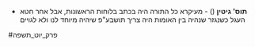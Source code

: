 * **תוס' גיטין** () - מעיקרא כל התורה היה בכתב בלוחות הראשונות, אבל אחר חטא העגל כשנגזר שנהיה בין האומות היה צריך תושבע"פ שיהיה מיוחד לנו ולא לגויים

#פרק_יוט_תשפה